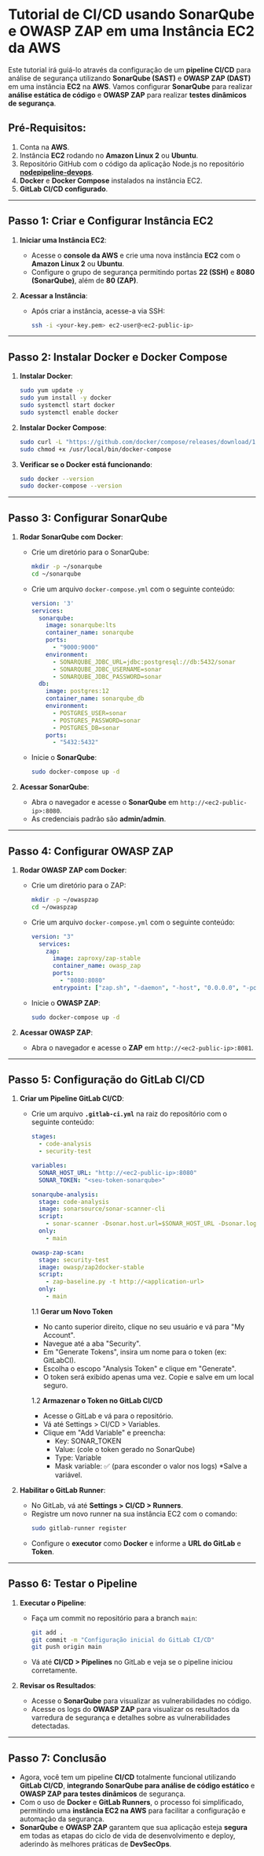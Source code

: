 # Tutorial de CI/CD usando SonarQube e OWASP ZAP em uma Instância EC2 da AWS

Este tutorial irá guiá-lo através da configuração de um **pipeline CI/CD** para análise de segurança utilizando **SonarQube (SAST)** e **OWASP ZAP (DAST)** em uma instância **EC2** na **AWS**. Vamos configurar **SonarQube** para realizar **análise estática de código** e **OWASP ZAP** para realizar **testes dinâmicos de segurança**.

## Pré-Requisitos:
1. Conta na **AWS**.
2. Instância **EC2** rodando no **Amazon Linux 2** ou **Ubuntu**.
3. Repositório GitHub com o código da aplicação Node.js no repositório **[nodepipeline-devops](https://github.com/cassiowt/nodepipeline-devops)**.
4. **Docker** e **Docker Compose** instalados na instância EC2.
5. **GitLab CI/CD configurado**.

---

## Passo 1: Criar e Configurar Instância EC2

1. **Iniciar uma Instância EC2**:
   - Acesse o **console da AWS** e crie uma nova instância **EC2** com o **Amazon Linux 2** ou **Ubuntu**.
   - Configure o grupo de segurança permitindo portas **22 (SSH)** e **8080 (SonarQube)**, além de **80 (ZAP)**.

2. **Acessar a Instância**:
   - Após criar a instância, acesse-a via SSH:
     ```bash
     ssh -i <your-key.pem> ec2-user@<ec2-public-ip>
     ```

---

## Passo 2: Instalar Docker e Docker Compose

1. **Instalar Docker**:
   ```bash
   sudo yum update -y
   sudo yum install -y docker
   sudo systemctl start docker
   sudo systemctl enable docker
   ```

2. **Instalar Docker Compose**:
   ```bash
   sudo curl -L "https://github.com/docker/compose/releases/download/1.29.2/docker-compose-$(uname -s)-$(uname -m)" -o /usr/local/bin/docker-compose
   sudo chmod +x /usr/local/bin/docker-compose
   ```

3. **Verificar se o Docker está funcionando**:
   ```bash
   sudo docker --version
   sudo docker-compose --version
   ```

---

## Passo 3: Configurar SonarQube

1. **Rodar SonarQube com Docker**:
   - Crie um diretório para o SonarQube:
     ```bash
     mkdir -p ~/sonarqube
     cd ~/sonarqube
     ```

   - Crie um arquivo `docker-compose.yml` com o seguinte conteúdo:
     ```yaml
     version: '3'
     services:
       sonarqube:
         image: sonarqube:lts
         container_name: sonarqube
         ports:
           - "9000:9000"
         environment:
           - SONARQUBE_JDBC_URL=jdbc:postgresql://db:5432/sonar
           - SONARQUBE_JDBC_USERNAME=sonar
           - SONARQUBE_JDBC_PASSWORD=sonar
       db:
         image: postgres:12
         container_name: sonarqube_db
         environment:
           - POSTGRES_USER=sonar
           - POSTGRES_PASSWORD=sonar
           - POSTGRES_DB=sonar
         ports:
           - "5432:5432"
     ```

   - Inicie o **SonarQube**:
     ```bash
     sudo docker-compose up -d
     ```

2. **Acessar SonarQube**:
   - Abra o navegador e acesse o **SonarQube** em `http://<ec2-public-ip>:8080`.
   - As credenciais padrão são **admin/admin**.

---

## Passo 4: Configurar OWASP ZAP

1. **Rodar OWASP ZAP com Docker**:
   - Crie um diretório para o ZAP:
     ```bash
     mkdir -p ~/owaspzap
     cd ~/owaspzap
     ```

   - Crie um arquivo `docker-compose.yml` com o seguinte conteúdo:
     ```yaml
     version: "3"
       services:
         zap:
           image: zaproxy/zap-stable
           container_name: owasp_zap
           ports:
             - "8080:8080"
           entrypoint: ["zap.sh", "-daemon", "-host", "0.0.0.0", "-port", "8080"]
     ```

   - Inicie o **OWASP ZAP**:
     ```bash
     sudo docker-compose up -d
     ```

2. **Acessar OWASP ZAP**:
   - Abra o navegador e acesse o **ZAP** em `http://<ec2-public-ip>:8081`.

---

## Passo 5: Configuração do GitLab CI/CD

1. **Criar um Pipeline GitLab CI/CD**:
   - Crie um arquivo **`.gitlab-ci.yml`** na raiz do repositório com o seguinte conteúdo:
     ```yaml
     stages:
       - code-analysis
       - security-test

     variables:
       SONAR_HOST_URL: "http://<ec2-public-ip>:8080"
       SONAR_TOKEN: "<seu-token-sonarqube>"

     sonarqube-analysis:
       stage: code-analysis
       image: sonarsource/sonar-scanner-cli
       script:
         - sonar-scanner -Dsonar.host.url=$SONAR_HOST_URL -Dsonar.login=$SONAR_TOKEN
       only:
         - main

     owasp-zap-scan:
       stage: security-test
       image: owasp/zap2docker-stable
       script:
         - zap-baseline.py -t http://<application-url>
       only:
         - main
     ```
      1.1
      **Gerar um Novo Token**
       * No canto superior direito, clique no seu usuário e vá para "My Account".
       * Navegue até a aba "Security".
       * Em "Generate Tokens", insira um nome para o token (ex: GitLabCI).
       * Escolha o escopo "Analysis Token" e clique em "Generate".
       * O token será exibido apenas uma vez. Copie e salve em um local seguro.

      1.2
      **Armazenar o Token no GitLab CI/CD**
       * Acesse o GitLab e vá para o repositório.
       * Vá até Settings > CI/CD > Variables.
       * Clique em "Add Variable" e preencha:
          - Key: SONAR_TOKEN
          - Value: (cole o token gerado no SonarQube)
          - Type: Variable
          - Mask variable: ✅ (para esconder o valor nos logs)
      *Salve a variável.



2. **Habilitar o GitLab Runner**:
   - No GitLab, vá até **Settings > CI/CD > Runners**.
   - Registre um novo runner na sua instância EC2 com o comando:
     ```bash
     sudo gitlab-runner register
     ```
   - Configure o **executor** como **Docker** e informe a **URL do GitLab** e **Token**.

---

## Passo 6: Testar o Pipeline

1. **Executar o Pipeline**:
   - Faça um commit no repositório para a branch `main`:
     ```bash
     git add .
     git commit -m "Configuração inicial do GitLab CI/CD"
     git push origin main
     ```
   - Vá até **CI/CD > Pipelines** no GitLab e veja se o pipeline iniciou corretamente.

2. **Revisar os Resultados**:
   - Acesse o **SonarQube** para visualizar as vulnerabilidades no código.
   - Acesse os logs do **OWASP ZAP** para visualizar os resultados da varredura de segurança e detalhes sobre as vulnerabilidades detectadas.

---

## Passo 7: Conclusão

- Agora, você tem um pipeline **CI/CD** totalmente funcional utilizando **GitLab CI/CD**, **integrando SonarQube para análise de código estático** e **OWASP ZAP para testes dinâmicos** de segurança.
- Com o uso de **Docker** e **GitLab Runners**, o processo foi simplificado, permitindo uma **instância EC2 na AWS** para facilitar a configuração e automação da segurança.
- **SonarQube** e **OWASP ZAP** garantem que sua aplicação esteja **segura** em todas as etapas do ciclo de vida de desenvolvimento e deploy, aderindo às melhores práticas de **DevSecOps**.
